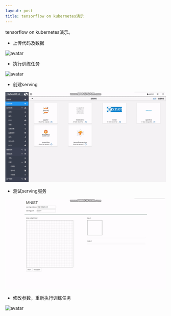 ```yaml
---
layout: post
title: tensorflow on kubernetes演示
---
```


tensorflow on kubernetes演示。

* 上传代码及数据

![avatar](https://github.com/WorldAITime/demo/raw/master/upload.gif)

* 执行训练任务

![avatar](https://github.com/WorldAITime/demo/raw/master/run-job.gif)

* 创建serving

![avatar](https://github.com/WorldAITime/demo/raw/master/run-serving.gif)

* 测试serving服务

![avatar](https://github.com/WorldAITime/demo/raw/master/test-serving.gif)

* 修改参数，重新执行训练任务

![avatar](https://github.com/WorldAITime/demo/raw/master/rerun-job.gif)